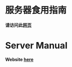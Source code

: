 # 服务器食用指南

**请访问此[网页](https://help.sakuradayuki.xyz)**

# Server Manual

**Website [here](https://help.sakuradayuki.xyz)**
